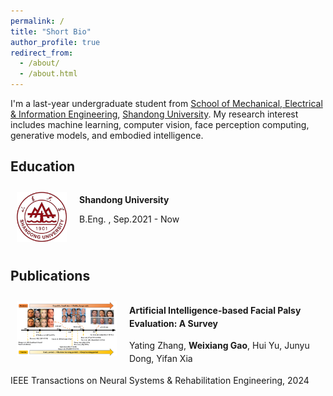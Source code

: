 ```yaml
---
permalink: /
title: "Short Bio"
author_profile: true
redirect_from: 
  - /about/
  - /about.html
---
```


I'm a last-year undergraduate student from [School of Mechanical, Electrical & Information Engineering](https://enie.wh.sdu.edu.cn/), [Shandong University](https://en.sdu.edu.cn/). My research interest includes machine learning, computer vision, face perception computing, generative models, and embodied intelligence.

Education
-----
<div style="overflow: auto">
  <div style="float: left; margin-top: 10px; margin-left: 10px; margin-right: 20px; margin-bottom: 10px;">
    <img src="../images/ShandongUniversity.png" alt="Profile Picture" width="80" />
  </div>
  <div style="margin-top: 10px;">
    <p><strong>Shandong University</strong></p>
    <p>B.Eng. , Sep.2021 - Now</p>
  </div>
</div>

<!--
<div style="overflow: auto">
  <div style="float: left; margin-top: 20px; margin-left: 40px; margin-right: 30px; margin-bottom: 20px;">
    <img src="../images/ShandongUniversity.png" alt="Profile Picture" width="100" />
  </div>
  <div style="margin-top: 30px;">
    <p><strong>Shandong University</strong></p>
    <p>Research Assistant, Sep.2023 - Now</p>
  </div>
</div>
-->

Publications
-----
<div style="overflow: auto">
  <div style="float: left; margin-top: 10px; margin-left: 10px; margin-right: 20px; margin-bottom: 10px;">
    <img src="../images/AI based facial palsy evaluation.png" alt="Profile Picture" width="160" />
  </div>
  <div style="margin-top: 10px; line-height: 1.5;">
    <p><strong>Artificial Intelligence-based Facial Palsy Evaluation: A Survey</strong></p>
    <p>Yating Zhang, <strong>Weixiang Gao</strong>, Hui Yu, Junyu Dong, Yifan Xia</p>
    <p>IEEE Transactions on Neural Systems & Rehabilitation Engineering, 2024</p>
  </div>
</div>



